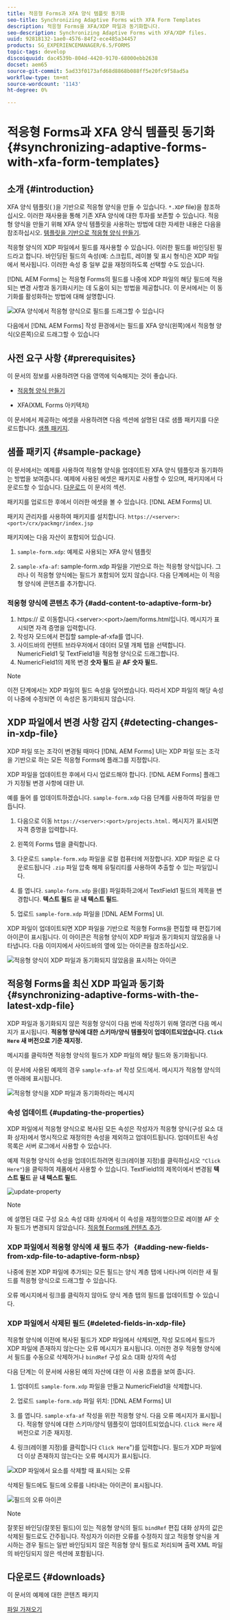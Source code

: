 ```yaml
---
title: 적응형 Forms과 XFA 양식 템플릿 동기화
seo-title: Synchronizing Adaptive Forms with XFA Form Templates
description: 적응형 Forms을 XFA/XDP 파일과 동기화합니다.
seo-description: Synchronizing Adaptive Forms with XFA/XDP files.
uuid: 92818132-1ae0-4576-84f2-ece485a34457
products: SG_EXPERIENCEMANAGER/6.5/FORMS
topic-tags: develop
discoiquuid: dac4539b-804d-4420-9170-68000ebb2638
docset: aem65
source-git-commit: 5ad33f0173afd68d8868b088ff5e20fc9f58ad5a
workflow-type: tm+mt
source-wordcount: '1143'
ht-degree: 0%

---
```



# 적응형 Forms과 XFA 양식 템플릿 동기화{#synchronizing-adaptive-forms-with-xfa-form-templates}

## 소개 {#introduction}

XFA 양식 템플릿( )을 기반으로 적응형 양식을 만들 수 있습니다. `*.XDP` file)을 참조하십시오. 이러한 재사용을 통해 기존 XFA 양식에 대한 투자를 보존할 수 있습니다. 적응형 양식을 만들기 위해 XFA 양식 템플릿을 사용하는 방법에 대한 자세한 내용은 다음을 참조하십시오. [템플릿을 기반으로 적응형 양식 만들기](creating-adaptive-form.md).

적응형 양식의 XDP 파일에서 필드를 재사용할 수 있습니다. 이러한 필드를 바인딩된 필드라고 합니다. 바인딩된 필드의 속성(예: 스크립트, 레이블 및 표시 형식)은 XDP 파일에서 복사됩니다. 이러한 속성 중 일부 값을 재정의하도록 선택할 수도 있습니다.

[!DNL AEM Forms] 는 적응형 Forms의 필드를 나중에 XDP 파일의 해당 필드에 적용되는 변경 사항과 동기화시키는 데 도움이 되는 방법을 제공합니다. 이 문서에서는 이 동기화를 활성화하는 방법에 대해 설명합니다.

![XFA 양식에서 적응형 양식으로 필드를 드래그할 수 있습니다](assets/drag-drop-xfa.gif.gif)

다음에서 [!DNL AEM Forms] 작성 환경에서는 필드를 XFA 양식(왼쪽)에서 적응형 양식(오른쪽)으로 드래그할 수 있습니다

## 사전 요구 사항 {#prerequisites}

이 문서의 정보를 사용하려면 다음 영역에 익숙해지는 것이 좋습니다.

* [적응형 양식 만들기](creating-adaptive-form.md)

* XFA(XML Forms 아키텍처)

이 문서에서 제공하는 에셋을 사용하려면 다음 섹션에 설명된 대로 샘플 패키지를 다운로드합니다. [샘플 패키지](synchronizing-adaptive-forms-xfa.md#p-sample-package-p).

## 샘플 패키지 {#sample-package}

이 문서에서는 예제를 사용하여 적응형 양식을 업데이트된 XFA 양식 템플릿과 동기화하는 방법을 보여줍니다. 예제에 사용된 에셋은 패키지로 사용할 수 있으며, 패키지에서 다운로드할 수 있습니다. [다운로드](synchronizing-adaptive-forms-xfa.md#p-downloads-p) 이 문서의 섹션.

패키지를 업로드한 후에서 이러한 에셋을 볼 수 있습니다. [!DNL AEM Forms] UI.

패키지 관리자를 사용하여 패키지를 설치합니다. `https://<server>:<port>/crx/packmgr/index.jsp`

패키지에는 다음 자산이 포함되어 있습니다.

1. `sample-form.xdp`: 예제로 사용되는 XFA 양식 템플릿

1. `sample-xfa-af`: sample-form.xdp 파일을 기반으로 하는 적응형 양식입니다. 그러나 이 적응형 양식에는 필드가 포함되어 있지 않습니다. 다음 단계에서는 이 적응형 양식에 콘텐츠를 추가합니다.

### 적응형 양식에 콘텐츠 추가 {#add-content-to-adaptive-form-br}

1. https:// 로 이동합니다.&lt;server>:&lt;port>/aem/forms.html입니다. 메시지가 표시되면 자격 증명을 입력합니다.
1. 작성자 모드에서 편집할 sample-af-xfa를 엽니다.
1. 사이드바의 컨텐트 브라우저에서 데이터 모델 개체 탭을 선택합니다. NumericField1 및 TextField1을 적응형 양식으로 드래그합니다.
1. NumericField1의 제목 변경 **숫자 필드** 끝 **AF 숫자 필드.**

>[!NOTE]
>
>이전 단계에서는 XDP 파일의 필드 속성을 덮어썼습니다. 따라서 XDP 파일의 해당 속성이 나중에 수정되면 이 속성은 동기화되지 않습니다.

## XDP 파일에서 변경 사항 감지 {#detecting-changes-in-xdp-file}

XDP 파일 또는 조각이 변경될 때마다 [!DNL AEM Forms] UI는 XDP 파일 또는 조각을 기반으로 하는 모든 적응형 Forms에 플래그를 지정합니다.

XDP 파일을 업데이트한 후에서 다시 업로드해야 합니다. [!DNL AEM Forms] 플래그가 지정될 변경 사항에 대한 UI.

예를 들어 를 업데이트하겠습니다. `sample-form.xdp` 다음 단계를 사용하여 파일을 만듭니다.

1. 다음으로 이동 `https://<server>:<port>/projects.html.` 메시지가 표시되면 자격 증명을 입력합니다.
1. 왼쪽의 Forms 탭을 클릭합니다.
1. 다운로드 `sample-form.xdp` 파일을 로컬 컴퓨터에 저장합니다. XDP 파일은 로 다운로드됩니다 `.zip` 파일 압축 해제 유틸리티를 사용하여 추출할 수 있는 파일입니다.

1. 를 엽니다. `sample-form.xdp` 을(를) 파일화하고에서 TextField1 필드의 제목을 변경합니다. **텍스트 필드** 끝 **내 텍스트 필드**.

1. 업로드 `sample-form.xdp` 파일을 [!DNL AEM Forms] UI.

XDP 파일이 업데이트되면 XDP 파일을 기반으로 적응형 Forms을 편집할 때 편집기에 아이콘이 표시됩니다. 이 아이콘은 적응형 양식이 XDP 파일과 동기화되지 않았음을 나타냅니다. 다음 이미지에서 사이드바의 옆에 있는 아이콘을 참조하십시오.

![적응형 양식이 XDP 파일과 동기화되지 않았음을 표시하는 아이콘](assets/sync-af-xfa.png)

## 적응형 Forms을 최신 XDP 파일과 동기화 {#synchronizing-adaptive-forms-with-the-latest-xdp-file}

XDP 파일과 동기화되지 않은 적응형 양식이 다음 번에 작성하기 위해 열리면 다음 메시지가 표시됩니다. **적응형 양식에 대한 스키마/양식 템플릿이 업데이트되었습니다. `Click Here` 새 버전으로 기준 재지정.**

메시지를 클릭하면 적응형 양식의 필드가 XDP 파일의 해당 필드와 동기화됩니다.

이 문서에 사용된 예제의 경우 `sample-xfa-af` 작성 모드에서. 메시지가 적응형 양식의 맨 아래에 표시됩니다.

![적응형 양식을 XDP 파일과 동기화하라는 메시지](assets/sync-af-xfa-1.png)

### 속성 업데이트 {#updating-the-properties}

XDP 파일에서 적응형 양식으로 복사된 모든 속성은 작성자가 적응형 양식(구성 요소 대화 상자)에서 명시적으로 재정의한 속성을 제외하고 업데이트됩니다. 업데이트된 속성 목록은 서버 로그에서 사용할 수 있습니다.

예제 적응형 양식의 속성을 업데이트하려면 링크(레이블 지정)를 클릭하십시오 `"Click Here"`)을 클릭하여 제품에서 사용할 수 있습니다. TextField1의 제목이에서 변경됨 **텍스트 필드** 끝 **내 텍스트 필드**.

![update-property](assets/update-property.png)

>[!NOTE]
>
>에 설명된 대로 구성 요소 속성 대화 상자에서 이 속성을 재정의했으므로 레이블 AF 숫자 필드가 변경되지 않았습니다. [적응형 Forms에 컨텐츠 추가](synchronizing-adaptive-forms-xfa.md#p-add-content-to-adaptive-form-br-p).

### XDP 파일에서 적응형 양식에 새 필드 추가   {#adding-new-fields-from-xdp-file-to-adaptive-form-nbsp}

나중에 원본 XDP 파일에 추가되는 모든 필드는 양식 계층 탭에 나타나며 이러한 새 필드를 적응형 양식으로 드래그할 수 있습니다.

오류 메시지에서 링크를 클릭하지 않아도 양식 계층 탭의 필드를 업데이트할 수 있습니다.

### XDP 파일에서 삭제된 필드 {#deleted-fields-in-xdp-file}

적응형 양식에 이전에 복사된 필드가 XDP 파일에서 삭제되면, 작성 모드에서 필드가 XDP 파일에 존재하지 않는다는 오류 메시지가 표시됩니다. 이러한 경우 적응형 양식에서 필드를 수동으로 삭제하거나 `bindRef` 구성 요소 대화 상자의 속성

다음 단계는 이 문서에 사용된 예의 자산에 대한 이 사용 흐름을 보여 줍니다.

1. 업데이트 `sample-form.xdp` 파일을 만들고 NumericField1을 삭제합니다.
1. 업로드 `sample-form.xdp` 파일 위치: [!DNL AEM Forms] UI
1. 를 엽니다. `sample-xfa-af` 작성을 위한 적응형 양식. 다음 오류 메시지가 표시됩니다. 적응형 양식에 대한 스키마/양식 템플릿이 업데이트되었습니다. `Click Here` 새 버전으로 기준 재지정.

1. 링크(레이블 지정)를 클릭합니다 `Click Here`&quot;)를 입력합니다. 필드가 XDP 파일에 더 이상 존재하지 않는다는 오류 메시지가 표시됩니다.

![XDP 파일에서 요소를 삭제할 때 표시되는 오류](assets/no-element-xdp.png)

삭제된 필드에도 필드에 오류를 나타내는 아이콘이 표시됩니다.

![필드의 오류 아이콘](assets/error-field.png)

>[!NOTE]
>
>잘못된 바인딩(잘못된 필드)이 있는 적응형 양식의 필드 `bindRef` 편집 대화 상자의 값은 삭제된 필드로도 간주됩니다. 작성자가 이러한 오류를 수정하지 않고 적응형 양식을 게시하는 경우 필드는 일반 바인딩되지 않은 적응형 양식 필드로 처리되며 출력 XML 파일의 바인딩되지 않은 섹션에 포함됩니다.

## 다운로드 {#downloads}

이 문서의 예제에 대한 콘텐츠 패키지

[파일 가져오기](assets/sample-xfa-af-sync-1.0.zip)
